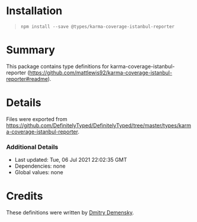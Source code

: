 # Installation
> `npm install --save @types/karma-coverage-istanbul-reporter`

# Summary
This package contains type definitions for karma-coverage-istanbul-reporter (https://github.com/mattlewis92/karma-coverage-istanbul-reporter#readme).

# Details
Files were exported from https://github.com/DefinitelyTyped/DefinitelyTyped/tree/master/types/karma-coverage-istanbul-reporter.

### Additional Details
 * Last updated: Tue, 06 Jul 2021 22:02:35 GMT
 * Dependencies: none
 * Global values: none

# Credits
These definitions were written by [Dmitry Demensky](https://github.com/demensky).

